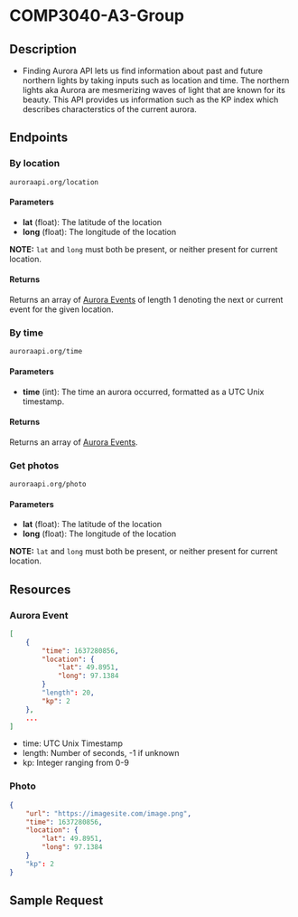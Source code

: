 # COMP3040-A3-Group

## Description
* Finding Aurora API lets us find information about past and future northern lights by taking inputs such as location and time. The northern lights aka Aurora are mesmerizing waves of light that are known for its beauty. This API provides us information such as the KP index which describes characterstics of the current aurora. 


## Endpoints

### By location
```auroraapi.org/location```

#### Parameters
* **lat** (float): The latitude of the location
* **long** (float): The longitude of the location

**NOTE:** `lat` and `long` must both be present, or neither present for current location.

#### Returns
Returns an array of [Aurora Events](#aurora-event) of length 1 denoting the next or current event for the given location.

### By time
```auroraapi.org/time```

#### Parameters
* **time** (int): The time an aurora occurred, formatted as a UTC Unix timestamp.

#### Returns
Returns an array of [Aurora Events](#aurora-event).

### Get photos
```auroraapi.org/photo```

#### Parameters
* **lat** (float): The latitude of the location
* **long** (float): The longitude of the location

**NOTE:** `lat` and `long` must both be present, or neither present for current location.

## Resources

### Aurora Event
```json
[
    {
        "time": 1637280856,
        "location": {
            "lat": 49.8951,
            "long": 97.1384
        }
        "length": 20,
        "kp": 2
    },
    ...
]
```

* time: UTC Unix Timestamp
* length: Number of seconds, -1 if unknown
* kp: Integer ranging from 0-9

### Photo
```json
{
    "url": "https://imagesite.com/image.png",
    "time": 1637280856,
    "location": {
        "lat": 49.8951,
        "long": 97.1384
    }
    "kp": 2
}
```

## Sample Request


